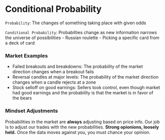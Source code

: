# Conditional Probability

`Probability`: The changes of something taking place with given odds

`Conditional Probability`: Probabilties change as new information narrows the universe of 
  possibilities
    - Russian roulette
    - Picking a specific card from a deck of card

### Market Examples

- Failed breakouts and breakdowns: The probability of the market direction changes when a 
  breakout fails
- Reversal candles at major levels: The probability of the market direction changes when a 
  candle rejects at a zone
- Stock selloff on good earnings: Sellers took control, even though market had good earnings 
  and the probability is that the market is in favor of the bears

### Mindset Adjustments

Probabilities in the market are **always** adjusting based on price info. Our job is to adjust
our trades with the new probabilities. **Strong opionions, loosely held.** Once the data moves
against you, you must chance your opinion.
